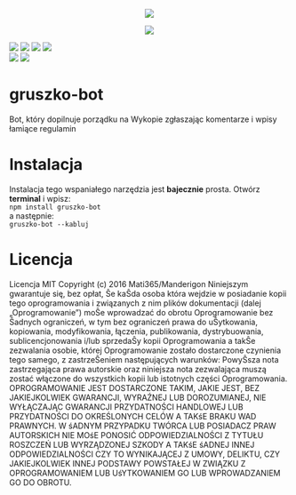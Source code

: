 <p align="center"><a href="http://www.wykop.pl/ludzie/Gruszka1992/" target="_blank"><img src="http://www.wpclipart.com/food/fruit/pear/pear_icon3.png"></a></p>
<p align="center">
  <a href='http://opensource.org/licenses/MIT'><img src='https://img.shields.io/badge/license-MIT-green.svg?style=flat'></img></a>
  
  <a href='http://opensource.org/licenses/MIT'><img src='https://img.shields.io/wercker/ci/wercker/docs.svg'></img></a>
  <a href='http://www.wykop.pl/ludzie/Gruszka1992/'><img src='https://img.shields.io/jenkins/t/https/jenkins.qa.ubuntu.com/precise-desktop-amd64_default.svg'></img></a>
  <a href='http://www.wykop.pl/ludzie/Gruszka1992/'><img src='https://img.shields.io/coverity/ondemand/streams/STREAM.svg'></img></a>
  <a href='http://www.wykop.pl/ludzie/Gruszka1992/'><img src='https://img.shields.io/github/downloads/atom/atom/total.svg'></img></a>
  <br>
  <a href='http://www.wykop.pl/ludzie/Gruszka1992/'><img src='https://img.shields.io/npm/v/npm.svg'></img></a>
  <a href='http://www.wykop.pl/ludzie/Gruszka1992/'><img src='https://img.shields.io/versioneye/d/ruby/rails.svg'></img></a>
</p>

# gruszko-bot
Bot, który dopilnuje porządku na Wykopie zgłaszając komentarze i wpisy łamiące regulamin

# Instalacja

Instalacja tego wspaniałego narzędzia jest **bajecznie** prosta. Otwórz **terminal** i wpisz:
<br>
```npm install gruszko-bot```
<br>
a następnie:
<br>
```gruszko-bot --kabluj```

# Licencja
Licencja MIT
Copyright (c) 2016 Mati365/Manderigon
Niniejszym gwarantuje się, bez opłat, Ŝe kaŜda osoba która wejdzie w posiadanie kopii tego
oprogramowania i związanych z nim plików dokumentacji (dalej „Oprogramowanie”) moŜe
wprowadzać do obrotu Oprogramowanie bez Ŝadnych ograniczeń, w tym bez ograniczeń
prawa do uŜytkowania, kopiowania, modyfikowania, łączenia, publikowania,
dystrybuowania, sublicencjonowania i/lub sprzedaŜy kopii Oprogramowania a takŜe
zezwalania osobie, której Oprogramowanie zostało dostarczone czynienia tego samego, z
zastrzeŜeniem następujących warunków:
PowyŜsza nota zastrzegająca prawa autorskie oraz niniejsza nota zezwalająca muszą zostać
włączone do wszystkich kopii lub istotnych części Oprogramowania.
OPROGRAMOWANIE JEST DOSTARCZONE TAKIM, JAKIE JEST, BEZ JAKIEJKOLWIEK GWARANCJI,
WYRAŹNEJ LUB DOROZUMIANEJ, NIE WYŁĄCZAJĄC GWARANCJI PRZYDATNOŚCI HANDLOWEJ LUB
PRZYDATNOŚCI DO OKREŚLONYCH CELÓW A TAKśE BRAKU WAD PRAWNYCH. W śADNYM
PRZYPADKU TWÓRCA LUB POSIADACZ PRAW AUTORSKICH NIE MOśE PONOSIĆ
ODPOWIEDZIALNOŚCI Z TYTUŁU ROSZCZEŃ LUB WYRZĄDZONEJ SZKODY A TAKśE śADNEJ INNEJ
ODPOWIEDZIALNOŚCI CZY TO WYNIKAJĄCEJ Z UMOWY, DELIKTU, CZY JAKIEJKOLWIEK INNEJ
PODSTAWY POWSTAŁEJ W ZWIĄZKU Z OPROGRAMOWANIEM LUB UśYTKOWANIEM GO LUB
WPROWADZANIEM GO DO OBROTU. 

